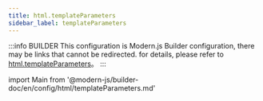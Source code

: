 ```yaml
---
title: html.templateParameters
sidebar_label: templateParameters
---
```


:::info BUILDER
This configuration is Modern.js Builder configuration, there may be links that cannot be redirected. for details, please refer to [html.templateParameters](https://modernjs.dev/builder/zh/api/config-html.html#html-templateparameters)。
:::

import Main from '@modern-js/builder-doc/en/config/html/templateParameters.md'

<Main />
